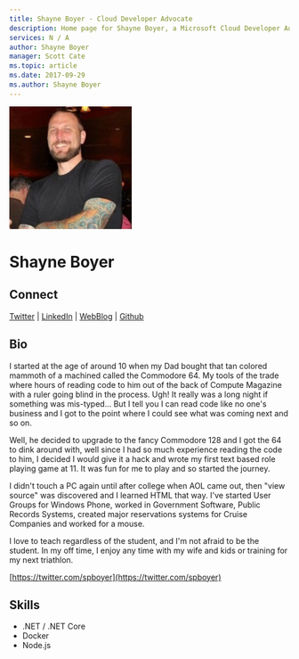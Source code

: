 ```yaml
---
title: Shayne Boyer - Cloud Developer Advocate
description: Home page for Shayne Boyer, a Microsoft Cloud Developer Advocate
services: N / A
author: Shayne Boyer
manager: Scott Cate
ms.topic: article
ms.date: 2017-09-29
ms.author: Shayne Boyer
---
```


![Image of Shayne Boyer](media/profiles/shayne-boyer.png)

# Shayne Boyer


## Connect
[Twitter](https://twitter.com/spboyer ) | [LinkedIn](https://linkedin.com/in/shayneboyer ) | [WebBlog](https://tattoocoder.com) | [Github](https://github.com/spboyer )

## Bio

I started at the age of around 10 when my Dad bought that tan colored mammoth of a machined called the Commodore 64. My tools of the trade where hours of reading code to him out of the back of Compute Magazine with a ruler going blind in the process. Ugh! It really was a long night if something was mis-typed... But I tell you I can read code like no one's business and I got to the point where I could see what was coming next and so on. 

Well, he decided to upgrade to the fancy Commodore 128 and I got the 64 to dink around with, well since I had so much experience reading the code to him, I decided I would give it a hack and wrote my first text based role playing game at 11. It was fun for me to play and so started the journey. 

I didn't touch a PC again until after college when AOL came out, then "view source" was discovered and I learned HTML that way. I've started User Groups for Windows Phone, worked in Government Software, Public Records Systems, created major reservations systems for Cruise Companies and worked for a mouse. 

I love to teach regardless of the student, and I'm not afraid to be the student. In my off time, I enjoy any time with my wife and kids or training for my next triathlon.    

[https://twitter.com/spboyer](https://twitter.com/spboyer)

## Skills

* .NET / .NET Core
* Docker
* Node.js



